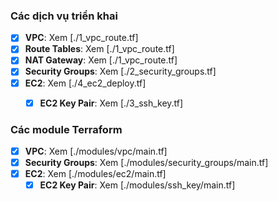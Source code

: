 ### Các dịch vụ triển khai
- [x] **VPC**: Xem [./1_vpc_route.tf]
- [x] **Route Tables**: Xem [./1_vpc_route.tf]
- [x] **NAT Gateway**: Xem [./1_vpc_route.tf]
- [x] **Security Groups**: Xem [./2_security_groups.tf]
- [x] **EC2**: Xem [./4_ec2_deploy.tf]
  - [x] **EC2 Key Pair**: Xem [./3_ssh_key.tf]


### Các module Terraform
- [x] **VPC**: Xem [./modules/vpc/main.tf]
- [x] **Security Groups**: Xem [./modules/security_groups/main.tf]
- [x] **EC2**: Xem [./modules/ec2/main.tf]
  - [x] **EC2 Key Pair**: Xem [./modules/ssh_key/main.tf]
